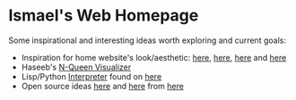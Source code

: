 # Ismael's Web Homepage

Some inspirational and interesting ideas worth exploring and current goals:

* Inspiration for home website's look/aesthetic: [here](http://motherfuckingwebsite.com/), [here](http://bettermotherfuckingwebsite.com/), [here](https://bestmotherfucking.website/) and [here](https://phrakture.github.io/starting-stretching.html)
* Haseeb's [N-Queen Visualizer](https://github.com/osmaelo/n-queens-visualizer)
* Lisp/Python [Interpreter](http://norvig.com/lispy.html) found on [here](https://redd.it/7yqcy5)
* Open source ideas [here](https://summerofcode.withgoogle.com/) and [here](https://github.com/open-source) from [here](https://redd.it/8agu0w)
